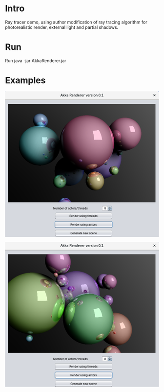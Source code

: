 # Intro 
Ray tracer demo, using author modification of ray tracing algorithm for photorealistic render, external light and partial shadows.

# Run
Run java -jar AkkaRenderer.jar

# Examples
![img1](renderer_1.png "Example rendering")

![img2](renderer_2.png "Another example rendering")
